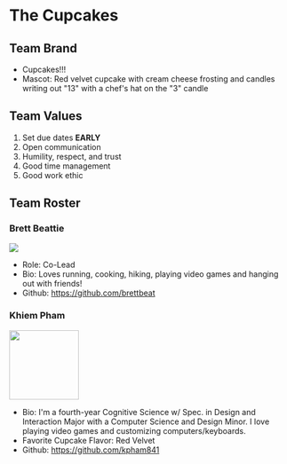 # The Cupcakes

## Team Brand
- Cupcakes!!!
- Mascot: Red velvet cupcake with cream cheese frosting and candles writing out "13" with a chef's hat on the "3" candle

## Team Values
1. Set due dates **EARLY**
2. Open communication
3. Humility, respect, and trust
4. Good time management
5. Good work ethic

## Team Roster

### Brett Beattie

<img src="https://ucsdtritons.com/images/2021/9/1/Beattie_Brett.png?width=125" style="display: inline"/>

- Role: Co-Lead
- Bio: Loves running, cooking, hiking, playing video games and hanging out with friends!
- Github: https://github.com/brettbeat

### Khiem Pham

<img src="https://drive.google.com/uc?export=view&id=1vvGZMcMMudghTjA5nyM0GCfayQGMzjSj" style="width: 125px;"/>

- Bio: I'm a fourth-year Cognitive Science w/ Spec. in Design and Interaction Major with a Computer Science and Design Minor. I love playing video games and customizing computers/keyboards.
- Favorite Cupcake Flavor: Red Velvet
- Github: https://github.com/kpham841

